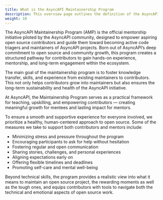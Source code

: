 ```yaml
---
title: What is the AsyncAPI Maintainership Program
description: This overview page outlines the definition of the AsyncAPI Maintainership Program
weight: 10
---
```


The AsyncAPI Maintainership Program (AMP) is the official mentorship initiative piloted by the AsyncAPI community, designed to empower aspiring open source contributors and guide them toward becoming active code triagers and maintainers of AsyncAPI projects. Born out of AsyncAPI’s deep commitment to open source and community growth, this program creates a structured pathway for contributors to gain hands-on experience, mentorship, and long-term engagement within the ecosystem.

The main goal of the maintainership program is to foster knowledge transfer, skills, and experience from existing maintainers to contributors. This not only helps contributors grow into maintainers but also ensures the long-term sustainability and health of the AsyncAPI initiative.

At AsyncAPI, the Maintainership Program serves as a practical framework for teaching, upskilling, and empowering contributors — creating meaningful growth for mentees and lasting impact for mentors.

To ensure a smooth and supportive experience for everyone involved, we prioritize a healthy, human-centered approach to open source. Some of the measures we take to support both contributors and mentors include:

- Minimizing stress and pressure throughout the program
- Encouraging participants to ask for help without hesitation
- Fostering regular and open communication
- Sharing stories, challenges, and personal experiences
- Aligning expectations early on
- Offering flexible timelines and deadlines
- Promoting self-care and mental well-being

Beyond technical skills, the program provides a realistic view into what it means to maintain an open source project, the rewarding moments as well as the tough ones, and equips contributors with tools to navigate both the technical and emotional aspects of open source work.